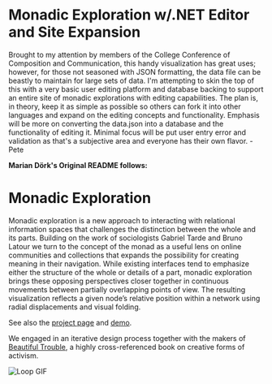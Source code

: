 Monadic Exploration w/.NET Editor and Site Expansion
===================

Brought to my attention by members of the College Conference of Composition and Communication, this handy visualization has great uses; however, for those not seasoned with JSON formatting, the data file can be beastly to maintain for large sets of data.  I'm attempting to skin the top of this with a very basic user editing platform and database backing to support an entire site of monadic explorations with editing capabilities.  The plan is, in theory, keep it as simple as possible so others can fork it into other languages and expand on the editing concepts and functionality.  Emphasis will be more on converting the data.json into a database and the functionality of editing it.  Minimal focus will be put user entry error and validation as that's a subjective area and everyone has their own flavor.  - Pete

**Marian Dörk's Original README follows:**

Monadic Exploration
===================

Monadic exploration is a new approach to interacting with relational information spaces that challenges the distinction between the whole and its parts. Building on the work of sociologists Gabriel Tarde and Bruno Latour we turn to the concept of the monad as a useful lens on online communities and collections that expands the possibility for creating meaning in their navigation. While existing interfaces tend to emphasize either the structure of the whole or details of a part, monadic exploration brings these opposing perspectives closer together in continuous movements between partially overlapping points of view. The resulting visualization reflects a given node’s relative position within a network using radial displacements and visual folding.

See also the [project page](http://mariandoerk.de/monadicexploration/) and [demo](http://mariandoerk.de/monadicexploration/demo/).

We engaged in an iterative design process together with the makers of [Beautiful Trouble](http://beautifultrouble.org/), a highly cross-referenced book on creative forms of activism.

![Loop GIF](http://mariandoerk.de/monadicexploration/loop.gif)
